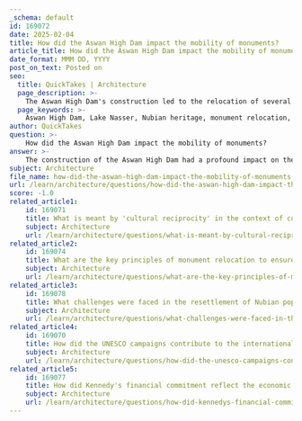 ```yaml
---
_schema: default
id: 169072
date: 2025-02-04
title: How did the Aswan High Dam impact the mobility of monuments?
article_title: How did the Aswan High Dam impact the mobility of monuments?
date_format: MMM DD, YYYY
post_on_text: Posted on
seo:
  title: QuickTakes | Architecture
  page_description: >-
    The Aswan High Dam's construction led to the relocation of several Nubian monuments due to flooding from Lake Nasser, prompting international cooperation and raising issues of cultural heritage preservation and identity.
  page_keywords: >-
    Aswan High Dam, Lake Nasser, Nubian heritage, monument relocation, cultural identity, UNESCO campaign, environmental impact, economic development, heritage preservation, Abu Simbel, Philae temples
author: QuickTakes
question: >-
    How did the Aswan High Dam impact the mobility of monuments?
answer: >-
    The construction of the Aswan High Dam had a profound impact on the mobility of monuments, particularly in the Nubian region of Egypt. The dam, completed in 1970, created Lake Nasser, which submerged a significant area of the Nubian Desert, including numerous ancient temples and monuments that were integral to Nubian cultural heritage.\n\n### Key Impacts of the Aswan High Dam on Monument Mobility:\n\n1. **Threat to Cultural Heritage**: The rising waters of Lake Nasser posed an immediate threat to many historical sites, including the famous temples of Abu Simbel and Philae. These monuments, which are not only architectural masterpieces but also symbols of Nubian identity, faced destruction due to flooding.\n\n2. **International Campaign for Relocation**: In response to the imminent loss of these monuments, an international campaign was launched, spearheaded by UNESCO. This campaign involved over fifty nations and a budget of approximately forty million dollars, aimed at surveying, dismantling, and relocating twenty-four temples to higher ground. This effort exemplified a significant instance of international cooperation in cultural heritage management.\n\n3. **Cultural Identity and Resistance**: The relocation of these monuments was not merely a technical challenge; it also represented a struggle for cultural identity. Local communities and stakeholders viewed the preservation and mobility of these monuments as acts of resistance against cultural erasure. By advocating for their protection, they asserted their agency in the face of external pressures and the threat of modernization.\n\n4. **Environmental and Economic Considerations**: While the Aswan High Dam created fertile land and provided hydroelectric power, it also highlighted the complex interplay between environmental changes and economic development. The need for a balanced approach to heritage conservation became evident, as the benefits of modern infrastructure development had to be weighed against the loss of irreplaceable cultural sites.\n\n5. **Legacy of the Nubian Campaign**: The successful relocation of the temples not only saved these monuments but also set a precedent for future international efforts in cultural preservation. It raised ethical questions about cultural exchange and the responsibilities of nations in protecting shared heritage, reflecting on the broader implications of such actions in contemporary cultural politics.\n\nIn summary, the Aswan High Dam significantly impacted the mobility of monuments by necessitating their relocation to prevent loss due to flooding. This situation catalyzed international cooperation and highlighted the importance of cultural heritage preservation amidst modern development challenges.
subject: Architecture
file_name: how-did-the-aswan-high-dam-impact-the-mobility-of-monuments.md
url: /learn/architecture/questions/how-did-the-aswan-high-dam-impact-the-mobility-of-monuments
score: -1.0
related_article1:
    id: 169071
    title: What is meant by 'cultural reciprocity' in the context of cultural restitution and international cooperation?
    subject: Architecture
    url: /learn/architecture/questions/what-is-meant-by-cultural-reciprocity-in-the-context-of-cultural-restitution-and-international-cooperation
related_article2:
    id: 169074
    title: What are the key principles of monument relocation to ensure preservation of architectural authenticity?
    subject: Architecture
    url: /learn/architecture/questions/what-are-the-key-principles-of-monument-relocation-to-ensure-preservation-of-architectural-authenticity
related_article3:
    id: 169078
    title: What challenges were faced in the resettlement of Nubian populations in terms of cultural identity?
    subject: Architecture
    url: /learn/architecture/questions/what-challenges-were-faced-in-the-resettlement-of-nubian-populations-in-terms-of-cultural-identity
related_article4:
    id: 169070
    title: How did the UNESCO campaigns contribute to the international effort to salvage the Nubian Temples?
    subject: Architecture
    url: /learn/architecture/questions/how-did-the-unesco-campaigns-contribute-to-the-international-effort-to-salvage-the-nubian-temples
related_article5:
    id: 169077
    title: How did Kennedy's financial commitment reflect the economic and political dimensions of architecture?
    subject: Architecture
    url: /learn/architecture/questions/how-did-kennedys-financial-commitment-reflect-the-economic-and-political-dimensions-of-architecture
---
```


&nbsp;
